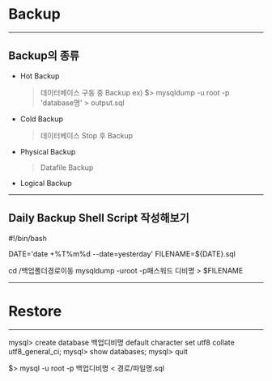 # Backup
***

## Backup의 종류
- Hot Backup
  > 데이터베이스 구동 중 Backup
  > ex) $> mysqldump -u root -p 'database명' > output.sql
- Cold Backup
  > 데이터베이스 Stop 후 Backup
- Physical Backup
  > Datafile Backup
- Logical Backup


***
## Daily Backup Shell Script 작성해보기
#!/bin/bash

DATE='date +%T%m%d --date=yesterday'
FILENAME=${DATE}.sql

cd /백업폴더경로이동
mysqldump -uroot -p패스워드 디비명 > $FILENAME
***

# Restore
***

mysql> create database 백업디비명 default character set utf8 collate utf8_general_ci;
mysql> show databases;
mysql> quit

$> mysql -u root -p 백업디비명 < 경로/파일명.sql
